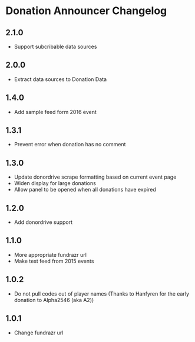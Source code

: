 # Donation Announcer Changelog

## 2.1.0

- Support subcribable data sources

## 2.0.0

- Extract data sources to Donation Data

## 1.4.0

- Add sample feed form 2016 event

## 1.3.1

- Prevent error when donation has no comment

## 1.3.0

- Update donordrive scrape formatting based on current event page
- Widen display for large donations
- Allow panel to be opened when all donations have expired

## 1.2.0

- Add donordrive support

## 1.1.0

- More appropriate fundrazr url
- Make test feed from 2015 events

## 1.0.2

- Do not pull codes out of player names (Thanks to Hanfyren for the early donation to Alpha2546 (aka A2))

## 1.0.1

- Change fundrazr url
